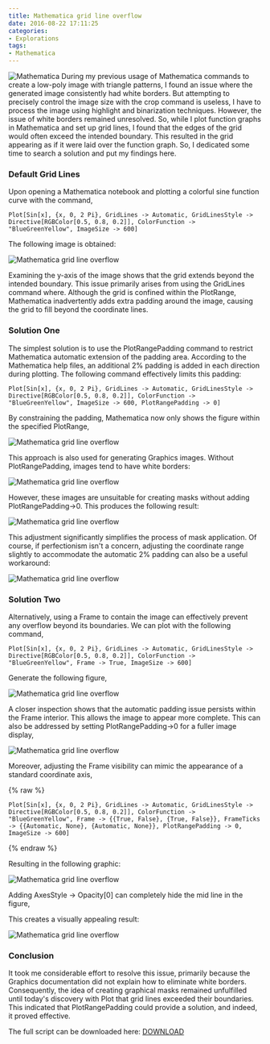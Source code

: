 ```yaml
---
title: Mathematica grid line overflow
date: 2016-08-22 17:11:25
categories:
- Explorations
tags:
- Mathematica
---
```


![Mathematica](/uploads/images/0000/Mathematica.jpg)
During my previous usage of Mathematica commands to create a low-poly image with triangle patterns, I found an issue where the generated image consistently had white borders. But attempting to precisely control the image size with the crop command is useless, I have to process the image using highlight and binarization techniques. However, the issue of white borders remained unresolved. So, while I plot function graphs in Mathematica and set up grid lines, I found that the edges of the grid would often exceed the intended boundary. This resulted in the grid appearing as if it were laid over the function graph. So, I dedicated some time to search a solution and put my findings here.

<!-- more -->

### Default Grid Lines

Upon opening a Mathematica notebook and plotting a colorful sine function curve with the command,

```
Plot[Sin[x], {x, 0, 2 Pi}, GridLines -> Automatic, GridLinesStyle -> Directive[RGBColor[0.5, 0.8, 0.2]], ColorFunction -> "BlueGreenYellow", ImageSize -> 600]
```

The following image is obtained:

![Mathematica grid line overflow](/uploads/images/2016/MmaGridLineOverflow1.png)

Examining the y-axis of the image shows that the grid extends beyond the intended boundary. This issue primarily arises from using the GridLines command where. Although the grid is confined within the PlotRange, Mathematica inadvertently adds extra padding around the image, causing the grid to fill beyond the coordinate lines.

### Solution One

The simplest solution is to use the PlotRangePadding command to restrict Mathematica automatic extension of the padding area. According to the Mathematica help files, an additional 2% padding is added in each direction during plotting. The following command effectively limits this padding:

```
Plot[Sin[x], {x, 0, 2 Pi}, GridLines -> Automatic, GridLinesStyle -> Directive[RGBColor[0.5, 0.8, 0.2]], ColorFunction -> "BlueGreenYellow", ImageSize -> 600, PlotRangePadding -> 0]
```

By constraining the padding, Mathematica now only shows the figure within the specified PlotRange,

![Mathematica grid line overflow](/uploads/images/2016/MmaGridLineOverflow2.png)

This approach is also used for generating Graphics images. Without PlotRangePadding, images tend to have white borders:

![Mathematica grid line overflow](/uploads/images/2016/MmaGridLineOverflow3.png)

However, these images are unsuitable for creating masks without adding PlotRangePadding->0. This produces the following result:

![Mathematica grid line overflow](/uploads/images/2016/MmaGridLineOverflow4.png)

This adjustment significantly simplifies the process of mask application. Of course, if perfectionism isn't a concern, adjusting the coordinate range slightly to accommodate the automatic 2% padding can also be a useful workaround:

![Mathematica grid line overflow](/uploads/images/2016/MmaGridLineOverflow5.png)

### Solution Two

Alternatively, using a Frame to contain the image can effectively prevent any overflow beyond its boundaries. We can plot with the following command,

```
Plot[Sin[x], {x, 0, 2 Pi}, GridLines -> Automatic, GridLinesStyle -> Directive[RGBColor[0.5, 0.8, 0.2]], ColorFunction -> "BlueGreenYellow", Frame -> True, ImageSize -> 600]
```

Generate the following figure,

![Mathematica grid line overflow](/uploads/images/2016/MmaGridLineOverflow6.png)

A closer inspection shows that the automatic padding issue persists within the Frame interior. This allows the image to appear more complete. This can also be addressed by setting PlotRangePadding->0 for a fuller image display,

![Mathematica grid line overflow](/uploads/images/2016/MmaGridLineOverflow7.png)

Moreover, adjusting the Frame visibility can mimic the appearance of a standard coordinate axis,

{% raw %}
```
Plot[Sin[x], {x, 0, 2 Pi}, GridLines -> Automatic, GridLinesStyle -> Directive[RGBColor[0.5, 0.8, 0.2]], ColorFunction -> "BlueGreenYellow", Frame -> {{True, False}, {True, False}}, FrameTicks -> {{Automatic, None}, {Automatic, None}}, PlotRangePadding -> 0, ImageSize -> 600]
```
{% endraw %}

Resulting in the following graphic:

![Mathematica grid line overflow](/uploads/images/2016/MmaGridLineOverflow8.png)

Adding AxesStyle -> Opacity[0] can completely hide the mid line in the figure,

This creates a visually appealing result:

![Mathematica grid line overflow](/uploads/images/2016/MmaGridLineOverflow9.png)

### Conclusion

It took me considerable effort to resolve this issue, primarily because the Graphics documentation did not explain how to eliminate white borders. Consequently, the idea of creating graphical masks remained unfulfilled until today's discovery with Plot that grid lines exceeded their boundaries. This indicated that PlotRangePadding could provide a solution, and indeed, it proved effective.

The full script can be downloaded here: [DOWNLOAD](/uploads/files/2016/MmaGridLineOverflow.zip)
